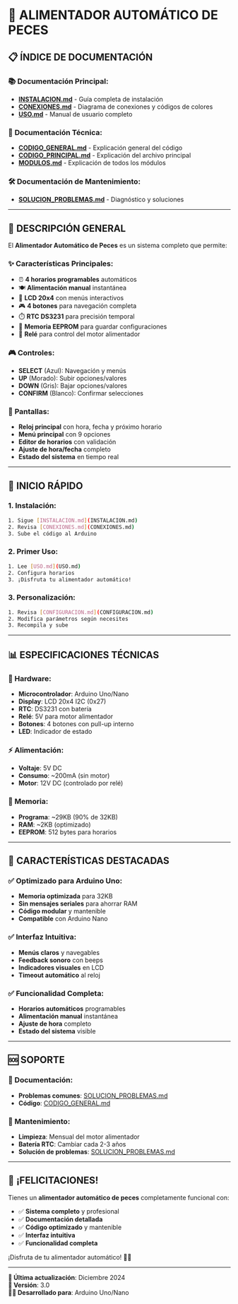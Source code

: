 # 🐠 **ALIMENTADOR AUTOMÁTICO DE PECES**

## 📋 **ÍNDICE DE DOCUMENTACIÓN**

### 📚 **Documentación Principal:**
- **[INSTALACION.md](INSTALACION.md)** - Guía completa de instalación
- **[CONEXIONES.md](CONEXIONES.md)** - Diagrama de conexiones y códigos de colores
- **[USO.md](USO.md)** - Manual de usuario completo

### 🔧 **Documentación Técnica:**
- **[CODIGO_GENERAL.md](CODIGO_GENERAL.md)** - Explicación general del código
- **[CODIGO_PRINCIPAL.md](CODIGO_PRINCIPAL.md)** - Explicación del archivo principal
- **[MODULOS.md](MODULOS.md)** - Explicación de todos los módulos

### 🛠️ **Documentación de Mantenimiento:**
- **[SOLUCION_PROBLEMAS.md](SOLUCION_PROBLEMAS.md)** - Diagnóstico y soluciones

---

## 🎯 **DESCRIPCIÓN GENERAL**

El **Alimentador Automático de Peces** es un sistema completo que permite:

### ✨ **Características Principales:**
- ⏰ **4 horarios programables** automáticos
- 🍽️ **Alimentación manual** instantánea
- 📱 **LCD 20x4** con menús interactivos
- 🎮 **4 botones** para navegación completa
- ⏱️ **RTC DS3231** para precisión temporal
- 💾 **Memoria EEPROM** para guardar configuraciones
- 🔄 **Relé** para control del motor alimentador

### 🎮 **Controles:**
- **SELECT** (Azul): Navegación y menús
- **UP** (Morado): Subir opciones/valores
- **DOWN** (Gris): Bajar opciones/valores
- **CONFIRM** (Blanco): Confirmar selecciones

### 📱 **Pantallas:**
- **Reloj principal** con hora, fecha y próximo horario
- **Menú principal** con 9 opciones
- **Editor de horarios** con validación
- **Ajuste de hora/fecha** completo
- **Estado del sistema** en tiempo real

---

## 🚀 **INICIO RÁPIDO**

### **1. Instalación:**
```bash
1. Sigue [INSTALACION.md](INSTALACION.md)
2. Revisa [CONEXIONES.md](CONEXIONES.md)
3. Sube el código al Arduino
```

### **2. Primer Uso:**
```bash
1. Lee [USO.md](USO.md)
2. Configura horarios
3. ¡Disfruta tu alimentador automático!
```

### **3. Personalización:**
```bash
1. Revisa [CONFIGURACION.md](CONFIGURACION.md)
2. Modifica parámetros según necesites
3. Recompila y sube
```

---

## 📊 **ESPECIFICACIONES TÉCNICAS**

### **🔌 Hardware:**
- **Microcontrolador**: Arduino Uno/Nano
- **Display**: LCD 20x4 I2C (0x27)
- **RTC**: DS3231 con batería
- **Relé**: 5V para motor alimentador
- **Botones**: 4 botones con pull-up interno
- **LED**: Indicador de estado

### **⚡ Alimentación:**
- **Voltaje**: 5V DC
- **Consumo**: ~200mA (sin motor)
- **Motor**: 12V DC (controlado por relé)

### **💾 Memoria:**
- **Programa**: ~29KB (90% de 32KB)
- **RAM**: ~2KB (optimizado)
- **EEPROM**: 512 bytes para horarios

---

## 🎉 **CARACTERÍSTICAS DESTACADAS**

### ✅ **Optimizado para Arduino Uno:**
- **Memoria optimizada** para 32KB
- **Sin mensajes seriales** para ahorrar RAM
- **Código modular** y mantenible
- **Compatible** con Arduino Nano

### ✅ **Interfaz Intuitiva:**
- **Menús claros** y navegables
- **Feedback sonoro** con beeps
- **Indicadores visuales** en LCD
- **Timeout automático** al reloj

### ✅ **Funcionalidad Completa:**
- **Horarios automáticos** programables
- **Alimentación manual** instantánea
- **Ajuste de hora** completo
- **Estado del sistema** visible

---

## 🆘 **SOPORTE**

### **📖 Documentación:**
- **Problemas comunes**: [SOLUCION_PROBLEMAS.md](SOLUCION_PROBLEMAS.md)
- **Código**: [CODIGO_GENERAL.md](CODIGO_GENERAL.md)

### **🔧 Mantenimiento:**
- **Limpieza**: Mensual del motor alimentador
- **Batería RTC**: Cambiar cada 2-3 años
- **Solución de problemas**: [SOLUCION_PROBLEMAS.md](SOLUCION_PROBLEMAS.md)

---

## 🎊 **¡FELICITACIONES!**

Tienes un **alimentador automático de peces** completamente funcional con:
- ✅ **Sistema completo** y profesional
- ✅ **Documentación detallada**
- ✅ **Código optimizado** y mantenible
- ✅ **Interfaz intuitiva**
- ✅ **Funcionalidad completa**

¡Disfruta de tu alimentador automático! 🐠✨

---

**📅 Última actualización**: Diciembre 2024  
**🔧 Versión**: 3.0  
**👨‍💻 Desarrollado para**: Arduino Uno/Nano
